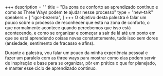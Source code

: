 +++
description = ""
title = "Da zona de conforto ao aprendizado contínuo e como as Three Ways podem te ajudar nesse processo"
type = "new-talk"
speakers = [
        "igor-bezerra",
]
+++
O objetivo desta palestra é falar um pouco sobre o processo de reconhecer que está na zona de conforto, o que normalmente acontece quando percebemos que isso está acontecendo, e como se organizar e começar a sair de lá até um ponto em que se está aprendendo coisas novas constantemente, tudo isso sem dores (ansiedade, sentimento de fracasso e afins).

Durante a palestra, vou falar um pouco da minha experiência pessoal e fazer um paralelo com as three ways para mostrar como elas podem servir de inspiração e base para se organizar, pôr em prática o que for planejado, e manter esse ciclo de aprendizado contínuo.